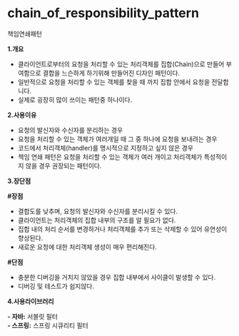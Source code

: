 # chain_of_responsibility_pattern
책임연쇄패턴

**1.개요**

- 클라이언트로부터의 요청을 처리할 수 있는 처리객체를 집합(Chain)으로 만들어 부여함으로 결합을 느슨하게 하기위해 만들어진 디자인 패턴이다.
- 일반적으로 요청을 처리할 수 있는 객체를 찾을 때 까지 집합 안에서 요청을 전달합니다.
- 실제로 굉장히 많이 쓰이는 패턴중 하나이다.

**2.사용이유**

- 요청의 발신자와 수신자를 분리하는 경우
- 요청을 처리할 수 있는 객체가 여러개일 때 그 중 하나에 요청을 보내려는 경우
- 코드에서 처리객체(handler)를 명시적으로 지정하고 싶지 않은 경우
- 책임 연쇄 패턴은 요청을 처리할 수 있는 객체가 여러 개이고 처리객체가 특성적이지 않을 경우 권장되는 패턴이다.


**3.장단점**

**#장점**

- 결합도를 낮추며, 요청의 발신자와 수신자를 분리시킬 수 있다.
- 클라이언트는 처리객체의 집합 내부의 구조를 알 필요가 없다.
- 집합 내의 처리 순서를 변경하거나 처리객체를 추가 또는 삭제할 수 있어 유연성이 향상된다.
- 새로운 요청에 대한 처리객체 생성이 매우 편리해진다.

**#단점**

- 충분한 디버깅을 거치지 않았을 경우 집합 내부에서 사이클이 발생할 수 있다.
- 디버깅 및 테스트가 쉽지않다.


**4.사용라이브러리**

**- 자바:** 서블릿 필터<br>
**- 스프링:** 스프링 시큐리티 필터
 


